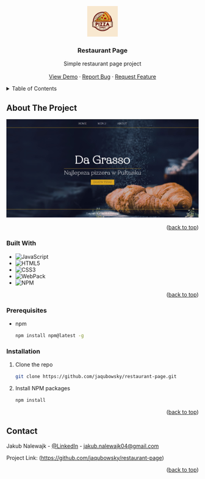 <!-- PROJECT LOGO -->

<br />
<div align="center">
  <a href="https://github.com/jaqubowsky/restaurant-page">
    <img src="src/assets/images/logo.webp" alt="Logo" width="80" height="80">
  </a>

<h3 align="center">Restaurant Page</h3>

  <p align="center">
    Simple restaurant page project
    <br />
    <br />
    <a href="https://github.com/jaqubowsky/restaurant-page">View Demo</a>
    ·
    <a href="https://github.com/jaqubowsky/restaurant-page/issues">Report Bug</a>
    ·
    <a href="https://github.com/jaqubowsky/restaurant-page/issues">Request Feature</a>
  </p>
</div>


<!-- TABLE OF CONTENTS -->
<details>
  <summary>Table of Contents</summary>
  <ol>
    <li>
      <a href="#about-the-project">About The Project</a>
      <ul>
        <li><a href="#built-with">Built With</a></li>
      </ul>
    </li>
    <li>
      <a href="#prerequisites">Prerequisites</a>
    </li>
    <li>
      <a href="#installation">Installation</a>
    </li>
    </li>
    <li><a href="#contact">Contact</a></li>
  </ol>
</details>

<!-- ABOUT THE PROJECT -->
## About The Project

[![Restaurant Project Screenshot][product-screenshot]](https://github.com/jaqubowsky/restaurant-page)

<p align="right">(<a href="#readme-top">back to top</a>)</p>

### Built With

* ![JavaScript][JavaScript]
* ![HTML5][HTML5]
* ![CSS3][CSS3]
* ![WebPack][Webpack]
* ![NPM][NPM]

<p align="right">(<a href="#readme-top">back to top</a>)</p>

<!-- GETTING STARTED -->
### Prerequisites

* npm
  ```sh
  npm install npm@latest -g
  ```

### Installation

1. Clone the repo
   ```sh
   git clone https://github.com/jaqubowsky/restaurant-page.git
   ```
2. Install NPM packages
   ```sh
   npm install
   ```
  
<p align="right">(<a href="#readme-top">back to top</a>)</p>

<!-- CONTACT -->
## Contact

Jakub Nalewajk - [@LinkedIn](https://www.linkedin.com/in/jakub-nalewajk/) - jakub.nalewajk04@gmail.com

Project Link: (https://github.com/jaqubowsky/restaurant-page)

<p align="right">(<a href="#readme-top">back to top</a>)</p>

<!-- MARKDOWN LINKS & IMAGES -->
<!-- https://www.markdownguide.org/basic-syntax/#reference-style-links -->
[NPM]: https://img.shields.io/badge/NPM-%23000000.svg?style=for-the-badge&logo=npm&logoColor=white
[Webpack]: https://img.shields.io/badge/webpack-%238DD6F9.svg?style=for-the-badge&logo=webpack&logoColor=black
[JavaScript]: https://img.shields.io/badge/javascript-%23323330.svg?style=for-the-badge&logo=javascript&logoColor=%23F7DF1E
[HTML5]: https://img.shields.io/badge/html5-%23E34F26.svg?style=for-the-badge&logo=html5&logoColor=white
[CSS3]: https://img.shields.io/badge/css3-%231572B6.svg?style=for-the-badge&logo=css3&logoColor=white
[product-screenshot]: src/assets/images/screenshot.jpg
